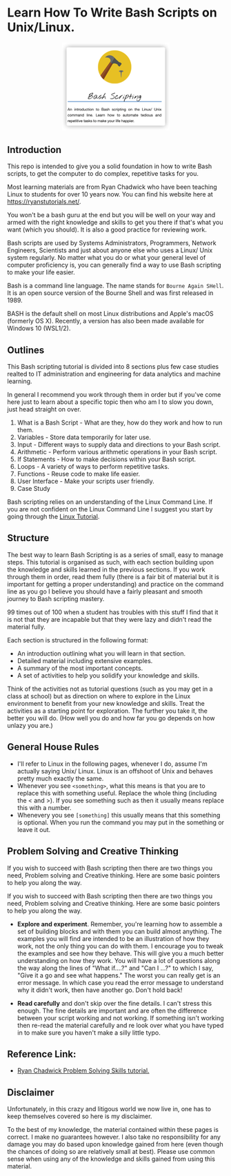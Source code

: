# Learn How To Write Bash Scripts on Unix/Linux.

<!-- ![bash_scripting](images/bash_scripting.png =250x) -->
<p align="center">
<img src="images/bash_scripting.png" alt="bash_scripting" style="width:250px;"/> 
</p>

## Introduction

This repo is intended to give you a solid foundation in how to write Bash scripts, to get the computer to do complex, repetitive tasks for you.

Most learning materials are from Ryan Chadwick who have been teaching Linux to students for over 10 years now. You can find his website here at https://ryanstutorials.net/.

You won't be a bash guru at the end but you will be well on your way and armed with the right knowledge and skills to get you there if that's what you want (which you should). It is also a good practice for reviewing work.

Bash scripts are used by Systems Administrators, Programmers, Network Engineers, Scientists and just about anyone else who uses a Linux/ Unix system regularly.
No matter what you do or what your general level of computer proficiency is, you can generally find a way to use Bash scripting to make your life easier.

Bash is a command line language. The name stands for `Bourne Again SHell`. It is an open source version of the Bourne Shell and was first released in 1989.

BASH is the default shell on most Linux distributions and Apple's macOS (formerly OS X). Recently, a version has also been made available for Windows 10 (WSL1/2).

## Outlines

This Bash scripting tutorial is divided into 8 sections plus few case studies realted to IT administration and engineering for data analytics and machine learning.

In general I recommend you work through them in order but if you've come here just to learn about a specific topic then who am I to slow you down, just head straight on over.

1. What is a Bash Script - What are they, how do they work and how to run them.
2. Variables - Store data temporarily for later use.
3. Input - Different ways to supply data and directions to your Bash script.
4. Arithmetic - Perform various arithmetic operations in your Bash script.
5. If Statements - How to make decisions within your Bash script.
6. Loops - A variety of ways to perform repetitive tasks.
7. Functions - Reuse code to make life easier.
8. User Interface - Make your scripts user friendly.
9. Case Study

Bash scripting relies on an understanding of the Linux Command Line. If you are not confident on the Linux Command Line I suggest you start by going through the [Linux Tutorial](https://ryanstutorials.net/linuxtutorial/).

## Structure

The best way to learn Bash Scripting is as a series of small, easy to manage steps.
This tutorial is organised as such, with each section building upon the knowledge and skills learned in the previous sections. If you work through them in order, read them fully (there is a fair bit of material but it is important for getting a proper understanding) and practice on the command line as you go I believe you should have a fairly pleasant and smooth journey to Bash scripting mastery.

99 times out of 100 when a student has troubles with this stuff I find that it is not that they are incapable but that they were lazy and didn't read the material fully.

Each section is structured in the following format:

- An introduction outlining what you will learn in that section.
- Detailed material including extensive examples.
- A summary of the most important concepts.
- A set of activities to help you solidify your knowledge and skills.

Think of the activities not as tutorial questions (such as you may get in a class at school) but as direction on where to explore in the Linux environment to benefit from your new knowledge and skills.
Treat the activities as a starting point for exploration. The further you take it, the better you will do. (How well you do and how far you go depends on how unlazy you are.)

## General House Rules

- I'll refer to Linux in the following pages, whenever I do, assume I'm actually saying Unix/ Linux. Linux is an offshoot of Unix and behaves pretty much exactly the same.
- Whenever you see `<something>`, what this means is that you are to replace this with something useful. Replace the whole thing (including the < and >). If you see something such as <n> then it usually means replace this with a number.
- Whenevery you see `[something]` this usually means that this something is optional. When you run the command you may put in the something or leave it out.

## Problem Solving and Creative Thinking

If you wish to succeed with Bash scripting then there are two things you need, Problem solving and Creative thinking. Here are some basic pointers to help you along the way.

If you wish to succeed with Bash scripting then there are two things you need, Problem solving and Creative thinking. Here are some basic pointers to help you along the way.

- **Explore and experiment**. Remember, you're learning how to assemble a set of building blocks and with them you can build almost anything. The examples you will find are intended to be an illustration of how they work, not the only thing you can do with them. I encourage you to tweak the examples and see how they behave. This will give you a much better understanding on how they work. You will have a lot of questions along the way along the lines of "What if....?" and "Can I ...?" to which I say, "Give it a go and see what happens." The worst you can really get is an error message. In which case you read the error message to understand why it didn't work, then have another go. Don't hold back!

- **Read carefully** and don't skip over the fine details. I can't stress this enough. The fine details are important and are often the difference between your script working and not working. If something isn't working then re-read the material carefully and re look over what you have typed in to make sure you haven't make a silly little typo.

## Reference Link:

- [Ryan Chadwick Problem Solving Skills tutorial.](https://ryanstutorials.net/bash-scripting-tutorial/)

## Disclaimer

Unfortunately, in this crazy and litigous world we now live in, one has to keep themselves covered so here is my disclaimer.

To the best of my knowledge, the material contained within these pages is correct. I make no guarantees however.
I also take no responsibility for any damage you may do based upon knowledge gained from here (even though the chances of doing so are relatively small at best).
Please use common sense when using any of the knowledge and skills gained from using this material.
